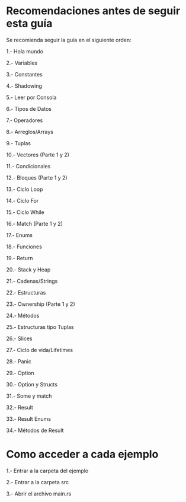 # Recomendaciones antes de seguir esta guía
Se recomienda seguir la guía en el siguiente orden:

1.- Hola mundo

2.- Variables

3.- Constantes

4.- Shadowing

5.- Leer por Consola

6.- Tipos de Datos

7.- Operadores

8.- Arreglos/Arrays

9.- Tuplas

10.- Vectores (Parte 1 y 2)

11.- Condicionales

12.- Bloques (Parte 1 y 2)

13.- Ciclo Loop

14.- Ciclo For

15.- Ciclo While

16.- Match (Parte 1 y 2)

17.- Enums

18.- Funciones

19.- Return

20.- Stack y Heap

21.- Cadenas/Strings

22.- Estructuras

23.- Ownership (Parte 1 y 2)

24.- Métodos

25.- Estructuras tipo Tuplas

26.- Slices

27.- Ciclo de vida/Lifetimes

28.- Panic

29.- Option

30.- Option y Structs

31.- Some y match

32.- Result

33.- Result Enums

34.- Métodos de Result

# Como acceder a cada ejemplo
1.- Entrar a la carpeta del ejemplo

2.- Entrar a la carpeta src

3.- Abrir el archivo main.rs

